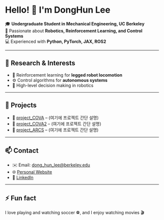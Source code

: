 # Hello! 👋 I'm DongHun Lee

🎓 **Undergraduate Student in Mechanical Engineering, UC Berkeley**  
🤖 Passionate about **Robotics, Reinforcement Learning, and Control Systems**  
💻 Experienced with **Python, PyTorch, JAX, ROS2**

---

## 🔬 Research & Interests
- 🌱 Reinforcement learning for **legged robot locomotion**
- ⚙️ Control algorithms for **autonomous systems**
- 🧠 High-level decision making in robotics

---

## 📂 Projects
- 📁 [project_COVA](https://github.com/donghunl33/project_COVA) – (여기에 프로젝트 간단 설명)  
- 📁 [project_COVA2](https://github.com/donghunl33/project_COVA2) – (여기에 프로젝트 간단 설명)  
- 📁 [project_ARCS](https://github.com/donghunl33/project_ARCS) – (여기에 프로젝트 간단 설명)

---

## 📫 Contact
- ✉️ Email: dong_hun_lee@berkeley.edu  
- 🌐 [Personal Website](https://yourpage.com)  
- 💼 [LinkedIn](https://linkedin.com/in/donghunl33)

---

## ⚡ Fun fact
I love playing and watching soccer ⚽, and I enjoy watching movies 🎬
